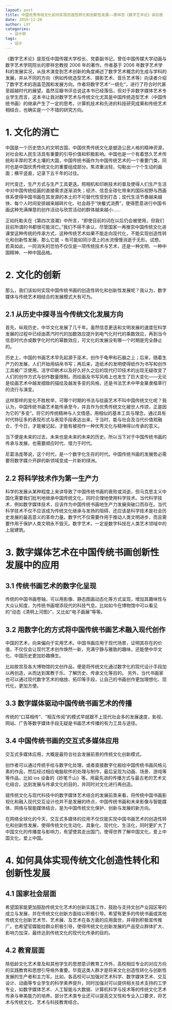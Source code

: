 ```yaml
---
layout: post
title: 中国优秀传统文化如何实现创造性转化和创新性发展——廖祥忠《数字艺术论》读后感
date: 2019-11-20
author: LXY
categories:
  - 设计部
tags:
  - 设计
---
```


《数字艺术论》是现任中国传媒大学校长、党委副书记，曾任中国传媒大学动画与数字艺术学院院长的廖祥忠教授 2006 年的著作。作者基于 2006 年数字艺术学科的发展实况，从技术演变到艺术创新的角度阐述了数字艺术概念的生成与学科的发展，并从不同的方向（例如传统造型艺术、摄影艺术、音乐艺术等）向读者介绍了数字艺术的涵盖范围和发展方向。作者将数字艺术“一统化”，进行了符合时代甚至超越时代的展望。虽然豆瓣书评总说这本书已经落伍，但对于非数字媒体艺术专业学生而言，这本书让我对数字艺术与传统文化尤其是中国传统造型艺术（中国传统书画）的继承产生了一定的思考。计算机技术和先进的科技研究成果和传统艺术相结合，也确实是一个不错的研究方向。

# 1. 文化的消亡

中国是一个历史悠久的文明古国，中国优秀传统文化是塑造公民人格的精神资源，对社会和人民生活具有重要的引导价值和积极影响。中国也是一个有着悠久艺术传统和丰厚的艺术土壤的大国，中国传统书画作为中国传统艺术的一个重要门类，同时也是中国优秀传统文化的重要组成部分。焦浓重淡轻，勾勒出一个个生动的画面；横平竖直，记录下五千年的过往。

时代变迁，生产方式与生产工具更迭。照相机和印刷技术的普及使得人们生产生活中对中国传统绘画的直接需求逐渐消失；经济、信息全球化带来的国际视野与西画体系使得中国书画在其发源的本土的不可替代性受到打击；现代生活节奏越来越快、每个人时间安排越来越碎片化、社会趋于“快餐式消费”，使得愿意进行中国书画这种充满禅意的创作活动与欣赏活动的群体越来越小……

正如托勒夫在《第四次浪潮》中所言，“即使目前的词在以后仍会被使用，但我们目前所谓的书都很可能消亡。”我们不得不承认，尽管国家一再推崇中国传统文化进课堂这种传统的传承方式，这种传统艺术如果不能走向现代化，不能实现创造性转化和创新性发展，那么它就 ¬ 有可能如同沙漠上的水流慢慢消逝于无形。试想，若真如此，一同消失的恐怕不仅仅是一项传统技术与艺术，还是一种文明、一种中国精神、一种中国品格。

# 2. 文化的创新

那么，我们该如何实现中国传统书画的创造性转化和创新性发展呢？我认为，数字媒体与传统艺术相结合的发展模式大有可为。

## 2.1 从历史中探寻当今传统文化发展方向

首先，纵观历史，中华文化发展了几千年。虽然信息更迭和文明发展的速度在科学发展的过程中已经由蒸汽时代的加数效应提升到电气化时代的乘数效应，再到当今信息时代亦或数字化时代的幂数效应，可文化的发展没有哪一个时期是完全静止的。

历史上，中国的书画艺术早先起源于巫术，创作于龟甲和石器之上；后来，随着生产力的发展，人们开始用绢帛书写；再后来，造纸术的发明使得纸作为书写和创作工具被广泛使用。活字印刷术以及好久好久之后的现代打印技术的出现无疑改变了人们的创作方式与创作数量限制。而绘画及书写风格上也发生了巨大变化——无论是绘画艺术中越发细致的描绘及越发多变的风格，还是书法艺术中甲金篆隶楷草行的流行与演变。

这样那样的变化不胜枚举，可哪个时期的书法与绘画艺术不叫中国传统文化呢？我认为，中国传统书画艺术能传承至今，并且作为优秀传统文化被世人传颂，正是因为它的“多变”。将它的传统精神与人文情感，用相似的基本工具与理念，通过具有时代特征多的表现形式与表现手段表达出来，于当时，能与社会及当代价值观融合，于今日，才能被记起，才能有被视作一种优秀文化与精神得以传承的意义。

当下便是未来的过去，未来也是未来的未来的历史。所以当下对于中国传统书画的传承与发展，也需要顺应时代、借力于时代。

尼葛洛庞蒂说，这个时代，是一个数字化生存的时代。中国传统书画的发展势必需要将数字媒介开辟的新领域变成一片新的绿洲。

## 2.2 将科学技术作为第一生产力

科学的发展从某种程度上来讲导致了中国传统书画的衰败或消逝，但马克思主义中国化需要我们批判地继承中国传统文化，同时合理地使用科学技术。当代科学技术，例如数字媒体技术，应该作为中国传统书画地生产力发展突破口而存在。当代科学技术不仅不应该成为传统文化继承与发扬的阻碍，还应该是科学技术是社会历史发展的最高意义的革命力量。数字代不仅需要作用于推动人类文明进步，而且需要作用于保护人类文明永不毁灭。数字艺术，一定是数字科技在人类艺术领域中的上层建筑。

# 3. 数字媒体艺术在中国传统书画创新性发展中的应用

## 3.1 传统书画艺术的数字化呈现

传统的中国书画卷轴，可以用影像、静态图画动态化等方式呈现，增加其趣味性与大众认知度，为传统书画增添现代的科技气息。比如如今在博物馆中可以看见的“动态《清明上河图》”，又比如“电子画展”等等。

## 3.2 用数字化的方式将中国传统书画艺术融入现代创作

中国的艺术，向来偏向于实用艺术。中国书画应用于现代场景，证明其存在的价值，不仅仅会让现代艺术创作焕然一新，充满宁静与雅致的趣味，还能使中华文化、中国历史更加妙趣横生。

比如故宫及各大博物馆的文创作品，便是将传统文化通过数字化的现代设计手段加以再创造，从而达到寓教于乐、了解历史、传承文化等目的。
另外，当代书画家也可以通过现代数字艺术的缩放、拓印等手段，让自己的书画创作更加理想化、现代化，更加方便。

## 3.3 数字媒体驱动中国传统书画艺术的传播

传统的“口耳相传”、“相互传阅”的模式早就跟不上现代社会多的发展速度，影视、网站、广告等数字媒体手段无疑是书画艺术传播的有力工具与途径。

## 3.4 中国传统书画的交互式多媒体应用

交互式多媒体应用，大概是最符合社会发展前景的传统文化创新模式。

创作者可以通过传统手绘与数字化处理，或者直接数字化板绘中国传统书画风格元素的作品，然后经过相应电脑软件的处理与制作，最后呈现为动画、场景、游戏等等作品，比如 ios 设备的《妙笔千山》等。用最先进的传播方式与最古老的艺术文化结合，达到发展与传承文化的目的，并同时对文化进行再创造。

就传统文化与现代科技中的数字媒体艺术结合的发展前景来看，将传统中国书画影视化和融入现代交互设计也并不是发展的终点，中国传统书画和未来影像与智能媒体、网络与智能媒体结合，是为中国传统文化保护、创新与发展的新方向。

在网络全球化的今天，交互式多媒体的应用不仅仅能实现中国书画艺术的创造性转化和创新性发展，使得传统文化生动化、具象化、现代化、生活化，同时更扩大了中国文化的传播度与影响力，有望使其走出国门，使得世界了解中国文化，爱上中国文化，爱上中国。

# 4. 如何具体实现传统文化创造性转化和创新性发展

## 4.1 国家社会层面

希望国家能更加鼓励传统文化艺术的创新实践工作，鼓励与支持文创产业园区等的成立与发展，并在传统文化创新方面给以积极引导。希望有更多的传统书画或其他传统文化创新艺术节、艺术展、及艺术在各方面的应用面世，并得到积极宣传推广。也希望官媒能给群众积极引导，使得传统文化创新发展的产品受众群体扩大、影响力加深，最终达到传统文化的现代化传承的目的。

## 4.2 教育层面

除低龄文化艺术普及和其他学生的思想意识教育工作外，高校相应专业的对应方向的实践教育和思想引导格外重要。毕竟这类人群才是将来文化创造性转化与创新性发展的生产者和主力军。比如，各高校可以加强对艺术科学、数字媒体艺术、交互设计、动画等专业学生的科学素养提升，同时加强对可以提供相关技术支持的工学专业，如数字媒体艺术、人工智能与大数据、计算机科学与技术等的传统文化艺术传承与审美能力的培养。部分艺术类专业还可以提高交叉性和专业入口要求，将艺术与传统文化、艺术与科技教育结合。
